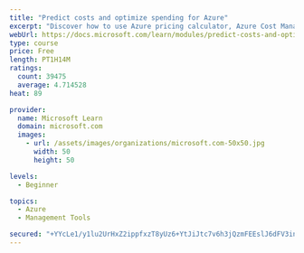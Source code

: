 ```yaml
---
title: "Predict costs and optimize spending for Azure"
excerpt: "Discover how to use Azure pricing calculator, Azure Cost Management, and Azure Advisor to predict and manage cloud expenses."
webUrl: https://docs.microsoft.com/learn/modules/predict-costs-and-optimize-spending/
type: course
price: Free
length: PT1H14M
ratings:
  count: 39475
  average: 4.714528
heat: 89

provider:
  name: Microsoft Learn
  domain: microsoft.com
  images:
    - url: /assets/images/organizations/microsoft.com-50x50.jpg
      width: 50
      height: 50

levels:
  - Beginner

topics:
  - Azure
  - Management Tools

secured: "+YYcLe1/y1lu2UrHxZ2ippfxzT8yUz6+YtJiJtc7v6h3jQzmFEEslJ6dFV3inY1Lyp4B6rYLEGIxdfO6hBwdyU8Jc6lMFCZt3rYHEJn6QlSf/WiIvnkTRG3vX5hT4DPfXlkI0FbWrLn36msiuyK1C9QxXJrYOBdItoGyg4Vvv6azLRXJiYqVuFMiJZc1LL5QHZZCpQY5RPBME8TVCbbWff7rEzJmgWmGglsbX3WYodkE9C8ApC3JHAA0yl6KNeF2TDN9WvNNRtbWlyZXE+XekB+CQiATtY8ewKmCNassQGQssG2fKPnw0uZOa+t4Ga/zsZYw+oa7DOu8nFZ4aTleCanP2iHZ8ux/ip8WZJDB8Dt+Q0cbmPQ73/fSQqNPHvmfrHnVbUr3MJhJS1g1DxoHOcN39p6AMjItvt3fqkPQf+d+meQ8bTq903gq1pDk6UB2;JMvKdDv+0nGwGJjFZfzqPw=="
---
```


